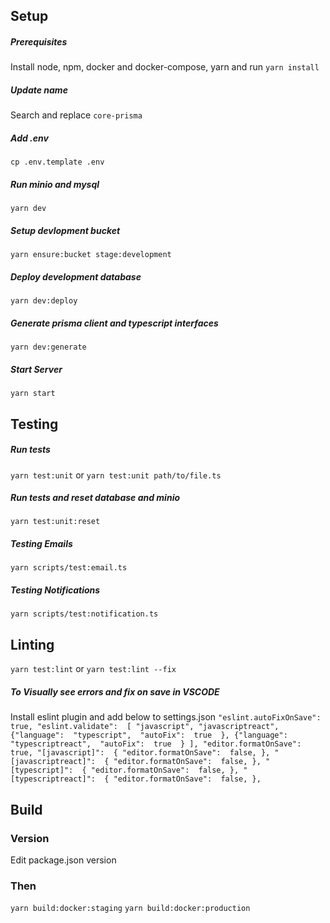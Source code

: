 ## Setup

##### Prerequisites
Install node, npm, docker and docker-compose, yarn and run `yarn install`

##### Update name
Search and replace `core-prisma`

##### Add .env
`cp .env.template .env`

##### Run minio and mysql
`yarn dev`

##### Setup devlopment bucket
`yarn ensure:bucket stage:development`

##### Deploy development database
`yarn dev:deploy`

##### Generate prisma client and typescript interfaces
`yarn dev:generate`

##### Start Server
`yarn start`

## Testing

##### Run tests

`yarn test:unit` or `yarn test:unit path/to/file.ts`

##### Run tests and reset database and minio

`yarn test:unit:reset`

##### Testing Emails

`yarn scripts/test:email.ts`

##### Testing Notifications

`yarn scripts/test:notification.ts`

## Linting

`yarn test:lint` or `yarn test:lint --fix`

##### To Visually see errors and fix on save in VSCODE
Install eslint plugin and add below to settings.json
`
  "eslint.autoFixOnSave":  true,
  "eslint.validate":  [
    "javascript",
    "javascriptreact",
    {"language":  "typescript",  "autoFix":  true  },
    {"language":  "typescriptreact",  "autoFix":  true  }
  ],
  "editor.formatOnSave":  true,
  "[javascript]":  {
    "editor.formatOnSave":  false,
  },
  "[javascriptreact]":  {
    "editor.formatOnSave":  false,
  },
  "[typescript]":  {
    "editor.formatOnSave":  false,
  },
  "[typescriptreact]":  {
    "editor.formatOnSave":  false,
  },
`


## Build

### Version

Edit package.json version

### Then

`yarn build:docker:staging`
`yarn build:docker:production`